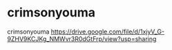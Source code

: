 # crimsonyouma
crimsonyouma
https://drive.google.com/file/d/1xjyV_G-9ZHV9KCJKg_NMWvr3R0dGtFrp/view?usp=sharing
